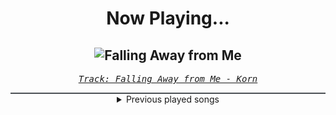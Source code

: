 <div align="center"> 
<h1>Now Playing...</h1>

![Falling Away from Me](https://i.scdn.co/image/ab67616d00001e021c229cb7c9851fb0c67e2af8)
--
_<samp><a href="https://open.spotify.com/track/2F6FfZ4w8z3eJpSxPotVO5">Track: Falling Away from Me - Korn</a></samp>_

<div style="border: 1px #4B5054 solid"></div>
<details>
  <summary>
    Previous played songs
  </summary>
  <table>
    <thead>
      <tr>
        <th>
          Artist
        </th>
        <th>
          Song
        </th>
        <th>
          Link
        </th>
      </tr>
    </thead>
    <tbody>
      <tr><td>Korn</td><td>Falling Away from Me</td><td><a href="https://open.spotify.com/track/2F6FfZ4w8z3eJpSxPotVO5">https://open.spotify.com/track/2F6FfZ4w8z3eJpSxPotVO5</a></td></tr><tr><td>Flyleaf</td><td>I'm So Sick</td><td><a href="https://open.spotify.com/track/3v0ylYF51SKkgAi4PrfKTq">https://open.spotify.com/track/3v0ylYF51SKkgAi4PrfKTq</a></td></tr><tr><td>Halsey</td><td>Hand That Feeds - From the Film Ballerina</td><td><a href="https://open.spotify.com/track/0svd9Ojc1lK8tmp7bRwO7N">https://open.spotify.com/track/0svd9Ojc1lK8tmp7bRwO7N</a></td></tr><tr><td>Halsey</td><td>Hand That Feeds - From the Film Ballerina</td><td><a href="https://open.spotify.com/track/0svd9Ojc1lK8tmp7bRwO7N">https://open.spotify.com/track/0svd9Ojc1lK8tmp7bRwO7N</a></td></tr><tr><td>Halsey</td><td>Hand That Feeds - From the Film Ballerina</td><td><a href="https://open.spotify.com/track/0svd9Ojc1lK8tmp7bRwO7N">https://open.spotify.com/track/0svd9Ojc1lK8tmp7bRwO7N</a></td></tr><tr><td>We Came As Romans</td><td>bad luck</td><td><a href="https://open.spotify.com/track/1SbiIP1m1P351gOqFh4UPy">https://open.spotify.com/track/1SbiIP1m1P351gOqFh4UPy</a></td></tr><tr><td>Wind Walkers</td><td>Silk & Static</td><td><a href="https://open.spotify.com/track/2AOmWZIZhRuQrEqrxzaRvy">https://open.spotify.com/track/2AOmWZIZhRuQrEqrxzaRvy</a></td></tr><tr><td>Solence</td><td>Dead_Alive</td><td><a href="https://open.spotify.com/track/4pZJXU5qsZfWj5Gnp5UgSR">https://open.spotify.com/track/4pZJXU5qsZfWj5Gnp5UgSR</a></td></tr><tr><td>Architects</td><td>Everything Ends</td><td><a href="https://open.spotify.com/track/3yC1soClolbb2jFH7XIPqd">https://open.spotify.com/track/3yC1soClolbb2jFH7XIPqd</a></td></tr><tr><td>TSS</td><td>KILLING ME</td><td><a href="https://open.spotify.com/track/0bEkX6EtL8bXgZTb94V7OQ">https://open.spotify.com/track/0bEkX6EtL8bXgZTb94V7OQ</a></td></tr><tr><td>The Pretty Wild</td><td>OMENS</td><td><a href="https://open.spotify.com/track/73kLliVaEaxT3qsGjKyxDB">https://open.spotify.com/track/73kLliVaEaxT3qsGjKyxDB</a></td></tr><tr><td>The Pretty Wild</td><td>vessüL (SiNGULAR!TY)</td><td><a href="https://open.spotify.com/track/3bBiBX3IsBHc1ysoAu0Ja1">https://open.spotify.com/track/3bBiBX3IsBHc1ysoAu0Ja1</a></td></tr><tr><td>STARSET</td><td>BRAVE NEW WORLD</td><td><a href="https://open.spotify.com/track/7stpbtJzoBx1D38egFeT29">https://open.spotify.com/track/7stpbtJzoBx1D38egFeT29</a></td></tr><tr><td>STARSET</td><td>SILOS</td><td><a href="https://open.spotify.com/track/5tdXeZOLP0dUVhJ5tTxCJW">https://open.spotify.com/track/5tdXeZOLP0dUVhJ5tTxCJW</a></td></tr><tr><td>Solence</td><td>Where Were You..?</td><td><a href="https://open.spotify.com/track/6tJh9RTchQIH2hUxWRwsni">https://open.spotify.com/track/6tJh9RTchQIH2hUxWRwsni</a></td></tr><tr><td>Jax Jones</td><td>Stay Gold - from BEYBLADE X</td><td><a href="https://open.spotify.com/track/2jdsIQ9e051D2XMnKvCC7k">https://open.spotify.com/track/2jdsIQ9e051D2XMnKvCC7k</a></td></tr><tr><td>Jax Jones</td><td>Stay Gold - from BEYBLADE X</td><td><a href="https://open.spotify.com/track/2jdsIQ9e051D2XMnKvCC7k">https://open.spotify.com/track/2jdsIQ9e051D2XMnKvCC7k</a></td></tr><tr><td>Jax Jones</td><td>Stay Gold - from BEYBLADE X</td><td><a href="https://open.spotify.com/track/2jdsIQ9e051D2XMnKvCC7k">https://open.spotify.com/track/2jdsIQ9e051D2XMnKvCC7k</a></td></tr><tr><td>Jax Jones</td><td>Stay Gold - from BEYBLADE X</td><td><a href="https://open.spotify.com/track/2jdsIQ9e051D2XMnKvCC7k">https://open.spotify.com/track/2jdsIQ9e051D2XMnKvCC7k</a></td></tr><tr><td>Jax Jones</td><td>Stay Gold - from BEYBLADE X</td><td><a href="https://open.spotify.com/track/2jdsIQ9e051D2XMnKvCC7k">https://open.spotify.com/track/2jdsIQ9e051D2XMnKvCC7k</a></td></tr>
    </tbody>
  </table>
</details>

</div>
